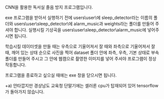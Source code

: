 CNN을 활용한 독서실 졸음 방지 프로그램입니다.

exe 프로그램을 받아서 실행하기 전에 users\user\에 sleep_detector라는 이름의 폴더와 users\user\sleep_detector\에 alarm_music과 weights라는 폴더를 만들어 주셔야 합니다. 실행시킬 기상곡을 users\user\sleep_detector\alarm_music에 넣어주시면 됩니다.

학습시킬 데이터셋을 만들 때는  우측으로 기울어져서 잘 때와 좌측으로 기울어져서 잘 때, 깨어 있는 상태 순으로 사진을 찍어 dataset 폴더 안에 좌측, 우측, 기본 상태로 부속 폴더를 만들어 주시고 그 안에 웹캠으로 촬영한 이미지를 넣어 주셔야 프로그램이 정상 작동합니다.

프로그램을 종료하고 싶으실 때에는 exe 창을 닫으시면 됩니다.

+a) 안타깝지만 경상남도 교육청 단말기에는 셀러론 cpu가 탑재되어 있어 tensorflow가 돌아가지 않습니다.
